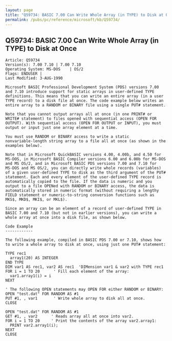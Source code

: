 ```yaml
---
layout: page
title: "Q59734: BASIC 7.00 Can Write Whole Array (in TYPE) to Disk at Once"
permalink: /pubs/pc/reference/microsoft/kb/Q59734/
---
```


## Q59734: BASIC 7.00 Can Write Whole Array (in TYPE) to Disk at Once

	Article: Q59734
	Version(s): 7.00 7.10 | 7.00 7.10
	Operating System: MS-DOS    | OS/2
	Flags: ENDUSER |
	Last Modified: 3-AUG-1990
	
	Microsoft BASIC Professional Development System (PDS) versions 7.00
	and 7.10 introduce support for static arrays in user-defined TYPE
	definitions. This means that you can write an entire array (in a user
	TYPE record) to a disk file at once. The code example below writes an
	entire array to a RANDOM or BINARY file using a single PUT# statement.
	
	Note that you cannot output arrays all at once (in one PRINT# or
	WRITE# statement) to files opened with sequential access (OPEN FOR
	OUTPUT). With sequential access (OPEN FOR OUTPUT or INPUT), you must
	output or input just one array element at a time.
	
	You must use RANDOM or BINARY access to write a static
	nonvariable-length string array to a file all at once (as shown in the
	examples below).
	
	Note that in Microsoft QuickBASIC versions 4.00, 4.00b, and 4.50 for
	MS-DOS, in Microsoft BASIC Compiler versions 6.00 and 6.00b for MS-DOS
	and MS OS/2, and in Microsoft BASIC PDS versions 7.00 and 7.10 for
	MS-DOS and MS OS/2, you can directly write whole records (variables)
	of a given user-defined TYPE to disk as the third argument of the PUT#
	statement. Each and every element of the user-defined TYPE record is
	automatically copied to the file. If the data is numeric and you
	output to a file OPENed with RANDOM or BINARY access, the data is
	automatically stored in numeric format (without requiring a lengthy
	FIELD statement or numeric-to-string conversion functions such as
	MKS$, MKD$, MKI$, or MKL$).
	
	Since an array can be an element of a record of user-defined TYPE in
	BASIC 7.00 and 7.10 (but not in earlier versions), you can write a
	whole array at once into a disk file, as shown below.
	
	Code Example
	------------
	
	The following example, compiled in BASIC PDS 7.00 or 7.10, shows how
	to write a whole array to disk at once, using just one PUT# statement:
	
	TYPE rec1
	  array1(20) AS INTEGER
	END TYPE
	DIM var1 AS rec1, var2 AS rec1  'DIMension var1 & var2 with TYPE rec1
	FOR i = 1 TO 20      ' Fill each element of the array:
	  var1.array1(i) = i
	NEXT
	
	' The following OPEN statements may OPEN FOR either RANDOM or BINARY:
	OPEN "test.dat" FOR RANDOM AS #1
	PUT #1, , var1       ' Write whole array to disk all at once.
	CLOSE
	
	OPEN "test.dat" FOR RANDOM AS #1
	GET #1, , var2      ' Reads array all at once into var2.
	FOR i = 1 TO 20     ' Print the contents of the array var2.array1:
	  PRINT var2.array1(i);
	NEXT
	CLOSE
